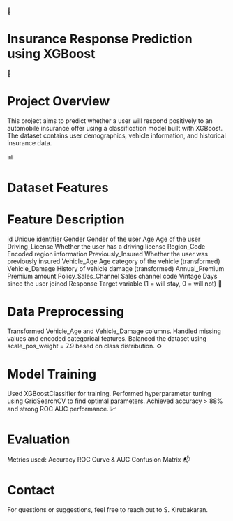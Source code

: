 
🧠
# Insurance Response Prediction using XGBoost
📌 
# Project Overview
This project aims to predict whether a user will respond positively to an automobile insurance offer using a classification model built with XGBoost. The dataset contains user demographics, vehicle information, and historical insurance data.

📊
# Dataset Features
# Feature	Description
id	Unique identifier
Gender	Gender of the user
Age	Age of the user
Driving_License	Whether the user has a driving license
Region_Code	Encoded region information
Previously_Insured	Whether the user was previously insured
Vehicle_Age	Age category of the vehicle (transformed)
Vehicle_Damage	History of vehicle damage (transformed)
Annual_Premium	Premium amount
Policy_Sales_Channel	Sales channel code
Vintage	Days since the user joined
Response	Target variable (1 = will stay, 0 = will not)
🧹 
# Data Preprocessing
Transformed Vehicle_Age and Vehicle_Damage columns.
Handled missing values and encoded categorical features.
Balanced the dataset using scale_pos_weight = 7.9 based on class distribution.
⚙️ 
# Model Training
Used XGBoostClassifier for training.
Performed hyperparameter tuning using GridSearchCV to find optimal parameters.
Achieved accuracy > 88% and strong ROC AUC performance.
📈 
# Evaluation
Metrics used:
Accuracy
ROC Curve & AUC
Confusion Matrix
📬 
# Contact
For questions or suggestions, feel free to reach out to S. Kirubakaran.
